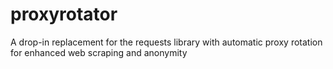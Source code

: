 # proxyrotator
A drop-in replacement for the requests library with automatic proxy rotation for enhanced web scraping and anonymity
